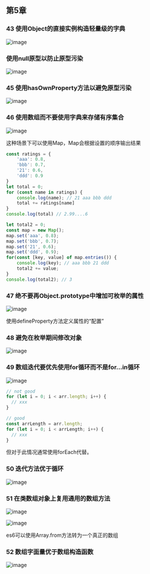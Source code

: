 ## 第5章

### 43 使用Object的直接实例构造轻量级的字典

![image](https://user-images.githubusercontent.com/11868477/118808467-22bc1700-b8dc-11eb-8a31-d22af64815de.png)

### 使用null原型以防止原型污染

![image](https://user-images.githubusercontent.com/11868477/118812258-7e889f00-b8e0-11eb-8bf0-14b475ec213d.png)

### 45 使用hasOwnProperty方法以避免原型污染

![image](https://user-images.githubusercontent.com/11868477/118812761-08d10300-b8e1-11eb-8d67-65bc06fdbda0.png)

### 46 使用数组而不要使用字典来存储有序集合

![image](https://user-images.githubusercontent.com/11868477/118814229-7e899e80-b8e2-11eb-8132-bdc1844825e6.png)

这种场景下可以使用Map，Map会根据设置的顺序输出结果

```js
const ratings = {
    'aaa': 0.8,
    'bbb': 0.7,
    '21': 0.6,
    'ddd': 0.9
}
let total = 0;
for (const name in ratings) {
    console.log(name); // 21 aaa bbb ddd
    total += ratings[name]
}
console.log(total) // 2.99....6

let total2 = 0;
const map = new Map();
map.set('aaa', 0.8);
map.set('bbb', 0.7);
map.set('21', 0.6);
map.set('ddd', 0.9);
for(const [key, value] of map.entries()) {
    console.log(key); // aaa bbb 21 ddd
    total2 += value;
}
console.log(total2); // 3
```

### 47 绝不要再Object.prototype中增加可枚举的属性

![image](https://user-images.githubusercontent.com/11868477/118816434-c01b4900-b8e4-11eb-899f-dd14e70e9f64.png)

使用defineProperty方法定义属性的“配置”

### 48 避免在枚举期间修改对象

![image](https://user-images.githubusercontent.com/11868477/118910726-951e0d00-b957-11eb-9c60-1a264f2a6d53.png)

### 49 数组迭代要优先使用for循环而不是for...in循环

![image](https://user-images.githubusercontent.com/11868477/118911041-16759f80-b958-11eb-925f-4796b5789c0f.png)

```js
// not good
for (let i = 0; i < arr.length; i++) {
  // xxx
}

// good
const arrLength = arr.length;
for (let i = 0; i < arrLength; i++) {
  // xxx
}

```

但对于此情况通常使用forEach代替。

### 50 迭代方法优于循环

![image](https://user-images.githubusercontent.com/11868477/118911686-3063b200-b959-11eb-99cb-56fcec59e932.png)

### 51 在类数组对象上复用通用的数组方法

![image](https://user-images.githubusercontent.com/11868477/118912548-87b65200-b95a-11eb-9f47-f925d236ff65.png)


![image](https://user-images.githubusercontent.com/11868477/118912411-5d649480-b95a-11eb-9931-46fe4539bb63.png)

es6可以使用Array.from方法转为一个真正的数组

### 52 数组字面量优于数组构造函数

![image](https://user-images.githubusercontent.com/11868477/118912720-c815d000-b95a-11eb-9bbc-555e298d18cf.png)
